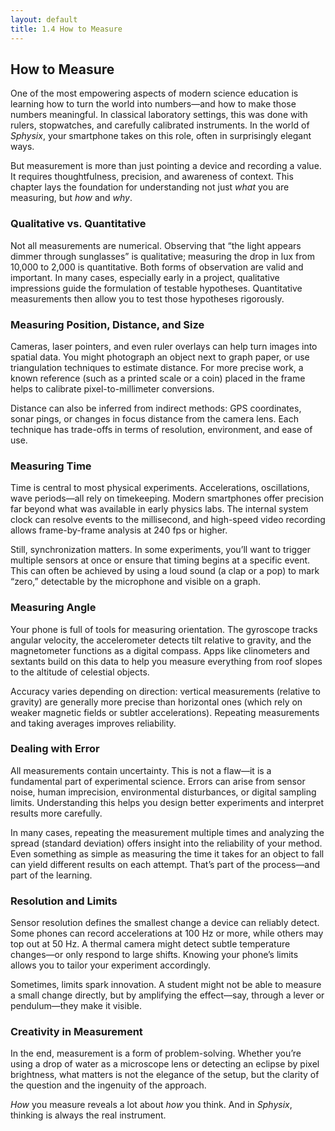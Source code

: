 ```yaml
---
layout: default
title: 1.4 How to Measure
---
```


## How to Measure

One of the most empowering aspects of modern science education is learning how to turn the world into numbers—and how to make those numbers meaningful. In classical laboratory settings, this was done with rulers, stopwatches, and carefully calibrated instruments. In the world of *Sphysix*, your smartphone takes on this role, often in surprisingly elegant ways.

But measurement is more than just pointing a device and recording a value. It requires thoughtfulness, precision, and awareness of context. This chapter lays the foundation for understanding not just *what* you are measuring, but *how* and *why*.

### Qualitative vs. Quantitative

Not all measurements are numerical. Observing that “the light appears dimmer through sunglasses” is qualitative; measuring the drop in lux from 10,000 to 2,000 is quantitative. Both forms of observation are valid and important. In many cases, especially early in a project, qualitative impressions guide the formulation of testable hypotheses. Quantitative measurements then allow you to test those hypotheses rigorously.

### Measuring Position, Distance, and Size

Cameras, laser pointers, and even ruler overlays can help turn images into spatial data. You might photograph an object next to graph paper, or use triangulation techniques to estimate distance. For more precise work, a known reference (such as a printed scale or a coin) placed in the frame helps to calibrate pixel-to-millimeter conversions.

Distance can also be inferred from indirect methods: GPS coordinates, sonar pings, or changes in focus distance from the camera lens. Each technique has trade-offs in terms of resolution, environment, and ease of use.

### Measuring Time

Time is central to most physical experiments. Accelerations, oscillations, wave periods—all rely on timekeeping. Modern smartphones offer precision far beyond what was available in early physics labs. The internal system clock can resolve events to the millisecond, and high-speed video recording allows frame-by-frame analysis at 240 fps or higher.

Still, synchronization matters. In some experiments, you’ll want to trigger multiple sensors at once or ensure that timing begins at a specific event. This can often be achieved by using a loud sound (a clap or a pop) to mark “zero,” detectable by the microphone and visible on a graph.

### Measuring Angle

Your phone is full of tools for measuring orientation. The gyroscope tracks angular velocity, the accelerometer detects tilt relative to gravity, and the magnetometer functions as a digital compass. Apps like clinometers and sextants build on this data to help you measure everything from roof slopes to the altitude of celestial objects.

Accuracy varies depending on direction: vertical measurements (relative to gravity) are generally more precise than horizontal ones (which rely on weaker magnetic fields or subtler accelerations). Repeating measurements and taking averages improves reliability.

### Dealing with Error

All measurements contain uncertainty. This is not a flaw—it is a fundamental part of experimental science. Errors can arise from sensor noise, human imprecision, environmental disturbances, or digital sampling limits. Understanding this helps you design better experiments and interpret results more carefully.

In many cases, repeating the measurement multiple times and analyzing the spread (standard deviation) offers insight into the reliability of your method. Even something as simple as measuring the time it takes for an object to fall can yield different results on each attempt. That’s part of the process—and part of the learning.

### Resolution and Limits

Sensor resolution defines the smallest change a device can reliably detect. Some phones can record accelerations at 100 Hz or more, while others may top out at 50 Hz. A thermal camera might detect subtle temperature changes—or only respond to large shifts. Knowing your phone’s limits allows you to tailor your experiment accordingly.

Sometimes, limits spark innovation. A student might not be able to measure a small change directly, but by amplifying the effect—say, through a lever or pendulum—they make it visible.

### Creativity in Measurement

In the end, measurement is a form of problem-solving. Whether you’re using a drop of water as a microscope lens or detecting an eclipse by pixel brightness, what matters is not the elegance of the setup, but the clarity of the question and the ingenuity of the approach.

*How* you measure reveals a lot about *how* you think. And in *Sphysix*, thinking is always the real instrument.
